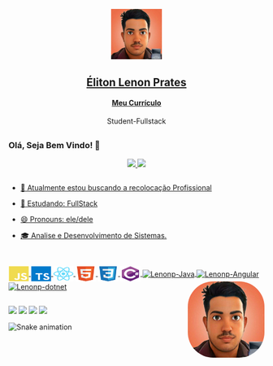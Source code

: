 <p align="center">
  <a href="https://www.linkedin.com/in/%C3%A9lito-lenon-prates-956465141/">
    <img alt="Lenonp" src="https://github.com/Lenonp/Lenonp/blob/main/.github/workflows/Foto-Elito.jpg" width="100" />
    <h2 align="center">Éliton Lenon Prates</h2>
  </a>
  <a href="https://www.canva.com/design/DAEgVikpPHw/KAy47x7IN12bHGgvfHVX8A/view?utm_content=DAEgVikpPHw&utm_campaign=designshare&utm_medium=link&utm_source=publishsharelink#1/">
    <h4 align="center">Meu Currículo</h4>
  </a>
</p> 
<p align="center">Student-Fullstack</p>

##

### Olá, Seja Bem Vindo! 👋

<div align="center">
  <a href="https://github.com/Lenonp">
  <img height="180em" src="https://github-readme-stats.vercel.app/api?username=Lenonp&show_icons=true&theme=tokyonight&include_all_commits=true&count_private=true"/>
  <img height="180em" src="https://github-readme-stats.vercel.app/api/top-langs/?username=Lenonp&layout=compact&langs_count=7&theme=tokyonight"/>
</div>
  
  ##

- 💼 Atualmente estou buscando a recolocação Profissional
- 📘 Estudando: FullStack
- 😄 Pronouns: ele/dele
- 🎓 Analise e Desenvolvimento de Sistemas.
  
  ##

<div style="display: inline_block"><br>
  <img align="center" alt="Lenonp-Js" height="30" width="40" src="https://raw.githubusercontent.com/devicons/devicon/master/icons/javascript/javascript-plain.svg">
  <img align="center" alt="Lenonp-Ts" height="30" width="40" src="https://raw.githubusercontent.com/devicons/devicon/master/icons/typescript/typescript-plain.svg">
  <img align="center" alt="Lenonp-React" height="30" width="40" src="https://raw.githubusercontent.com/devicons/devicon/master/icons/react/react-original.svg">
  <img align="center" alt="Lenonp-HTML" height="30" width="40" src="https://raw.githubusercontent.com/devicons/devicon/master/icons/html5/html5-original.svg">
  <img align="center" alt="Lenonp-CSS" height="30" width="40" src="https://raw.githubusercontent.com/devicons/devicon/master/icons/css3/css3-original.svg">
  <img align="center" alt="Lenonp-Csharp" height="30" width="40" src="https://raw.githubusercontent.com/devicons/devicon/master/icons/csharp/csharp-original.svg">
  <img align="center" alt="Lenonp-Java" height="30" width="40" src="https://cdn.jsdelivr.net/gh/devicons/devicon/icons/java/java-original-wordmark.svg" />
  <img align="center" alt="Lenonp-Angular" height="30" width="40" src="https://cdn.jsdelivr.net/gh/devicons/devicon/icons/angularjs/angularjs-original.svg" />
  <img align="center" alt="Lenonp-dotnet" height="30" width="40" src="https://cdn.jsdelivr.net/gh/devicons/devicon/icons/dotnetcore/dotnetcore-original.svg" />
  <img align="right" alt="Lenonp" height="150" style="border-radius:50px;" src="https://github.com/Lenonp/Lenonp/blob/main/.github/workflows/Foto-Elito.jpg">
</div>
  
  ##
  
<div> 
  <a href="https://www.instagram.com/elitopratesoficial/" target="_blank"><img src="https://img.shields.io/badge/-Instagram-%23E4405F?style=for-the-badge&logo=instagram&logoColor=white" target="_blank"></a>
 <a href="https://discord.gg/Élito Lenon Prates#3983" target="_blank"><img src="https://img.shields.io/badge/Discord-7289DA?style=for-the-badge&logo=discord&logoColor=white" target="_blank"></a> 
  <a href = "mailto:lenon.prates@gmail.com"><img src="https://img.shields.io/badge/-Gmail-%23333?style=for-the-badge&logo=gmail&logoColor=white" target="_blank"></a>
  <a href="https://www.linkedin.com/in/%C3%A9lito-lenon-prates-956465141/" target="_blank"><img src="https://img.shields.io/badge/-LinkedIn-%230077B5?style=for-the-badge&logo=linkedin&logoColor=white" target="_blank"></a> 
</div>
  
![Snake animation](https://github.com/Lenonp/Lenonp/blob/output/github-contribution-grid-snake.svg)
  

        
          
